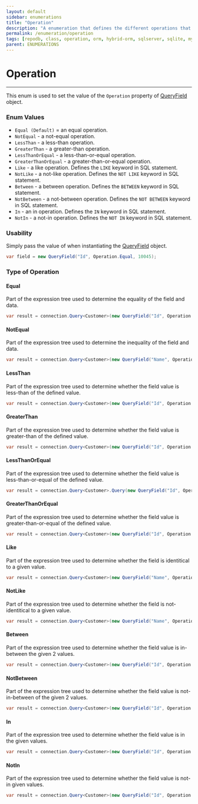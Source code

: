 ```yaml
---
layout: default
sidebar: enumerations
title: "Operation"
description: "A enumeration that defines the different operations that can be used when composing a query expression."
permalink: /enumeration/operation
tags: [repodb, class, operation, orm, hybrid-orm, sqlserver, sqlite, mysql, postgresql]
parent: ENUMERATIONS
---
```


# Operation

---

This enum is used to set the value of the `Operation` property of [QueryField](/class/queryfield) object.

### Enum Values

- `Equal (Default)` = an equal operation.
- `NotEqual` - a not-equal operation.
- `LessThan` - a less-than operation.
- `GreaterThan` - a greater-than operation.
- `LessThanOrEqual` - a less-than-or-equal operation.
- `GreaterThanOrEqual` - a greater-than-or-equal operation.
- `Like` - a like operation. Defines the `LIKE` keyword in SQL statement.
- `NotLike` - a not-like operation. Defines the `NOT LIKE` keyword in SQL statement.
- `Between` - a between operation. Defines the `BETWEEN` keyword in SQL statement.
- `NotBetween` - a not-between operation. Defines the `NOT BETWEEN` keyword in SQL statement.
- `In` - an in operation. Defines the `IN` keyword in SQL statement.
- `NotIn` - a not-in operation. Defines the `NOT IN` keyword in SQL statement.

### Usability

Simply pass the value of when instantiating the [QueryField](/class/queryfield) object.

```csharp
var field = new QueryField("Id", Operation.Equal, 10045);
```

### Type of Operation

#### Equal

Part of the expression tree used to determine the equality of the field and data.

```csharp
var result = connection.Query<Customer>(new QueryField("Id", Operation.Equal, 10045));
```

#### NotEqual

Part of the expression tree used to determine the inequality of the field and data.

```csharp
var result = connection.Query<Customer>(new QueryField("Name", Operation.NotEqual, "Anna Fullerton" });
```

#### LessThan

Part of the expression tree used to determine whether the field value is less-than of the defined value.

```csharp
var result = connection.Query<Customer>(new QueryField("Id", Operation.LessThan, 100 });
```

#### GreaterThan

Part of the expression tree used to determine whether the field value is greater-than of the defined value.

```csharp
var result = connection.Query<Customer>(new QueryField("Id", Operation.GreaterThan, 0 });
```

#### LessThanOrEqual

Part of the expression tree used to determine whether the field value is less-than-or-equal of the defined value.

```csharp
var result = connection.Query<Customer>.Query(new QueryField("Id", Operation.LessThanOrEqual, 100 });
```

#### GreaterThanOrEqual

Part of the expression tree used to determine whether the field value is greater-than-or-equal of the defined value.

```csharp
var result = connection.Query<Customer>(new QueryField("Id", Operation.GreaterThanOrEqual, 0 });
```

#### Like

Part of the expression tree used to determine whether the field is identitical to a given value.

```csharp
var result = connection.Query<Customer>(new QueryField("Name", Operation.Like, "Anna%" });
```

#### NotLike

Part of the expression tree used to determine whether the field is not-identitical to a given value.

```csharp
var result = connection.Query<Customer>(new QueryField("Name", Operation.NotLike, "Anna%" });
```

#### Between

Part of the expression tree used to determine whether the field value is in-between the given 2 values.

```csharp
var result = connection.Query<Customer>(new QueryField("Id", Operation.Between, new [] { 10045, 10075 } });
```

#### NotBetween

Part of the expression tree used to determine whether the field value is not-in-between of the given 2 values.

```csharp
var result = connection.Query<Customer>(new QueryField("Id", Operation.NotBetween, new [] { 10045, 10075 } });
```

#### In

Part of the expression tree used to determine whether the field value is in the given values.

```csharp
var result = connection.Query<Customer>(new QueryField("Id", Operation.In, new [] { 10045, 10046, 10047, 10048 } });
```

#### NotIn

Part of the expression tree used to determine whether the field value is not-in given values.

```csharp
var result = connection.Query<Customer>(new QueryField("Id", Operation.NotIn, new [] { 10045, 10046, 10047, 10048 } });
```

